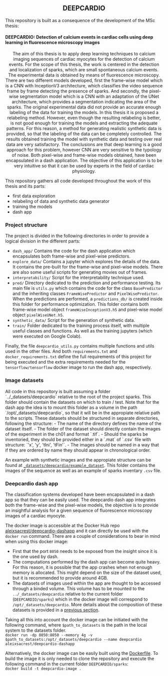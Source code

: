 <h2 align=center>DEEPCARDIO</h2>
This repository is built as a consequence of the development of the MSc thesis:
<h4>DEEPCARDIO: Detection of calcium events in cardiac cells using deep learning in fluorescence microscopy images</h4>

<!-- abstract -->
<p style="text-align: center">The aim of this thesis is to apply deep learning techniques to calcium imaging sequences of cardiac myocytes for the detection of calcium events. 
For the scope of this thesis, the work is centered in the detection and localization of sparks, which are small spontaneous calcium events. 
The experimental data is obtained by means of fluorescence microscopy.  
There are two different models developed, first the frame-wise model which is a CNN with InceptionV3 architecture, which 
classifies the video sequence frame by frame detecting the presence of sparks. And secondly, the pixel-wise segmentation 
model which is a CNN with an adaptation of the UNet architecture, which provides a segmentation indicating the area of the sparks.  
The original experimental data did not provide an accurate enough labeling of the data for training the models. 
In this thesis it is proposed a relabeling method. However, even though the resulting relabeling is better, is not good 
enough for training the models and extracting the adequate patterns. For this reason, a method for generating realistic 
synthetic data is provided, so that the labeling of the data can be completely controlled.  
The results obtained training the model with synthetic data and testing over real data are very satisfactory. 
The conclusions are that deep learning is a good approach for this problem, however CNN are very sensitive to the typology of noise.  
Both pixel-wise and frame-wise models obtained, have been encapsulated in a dash application. The objective of this
application is to be very intuitive so that it can be used by experts in the field of cardiac physiology.</p>

This repository gathers all code developed throughout the work of this thesis and its parts:
- first data exploration
- relabeling of data and synthetic data generator
- training the models
- dash app

### Project structure

The project is divided in the following directories in order to provide a logical division in the different parts:
- `dash_app/` Contains the code for the dash application which encapsulates both frame-wise and pixel-wise predictors.
- `explore_data/` Contains a jupyter which explores the details of the data. It contains the pre-built for the frame-wise 
and pixel-wise models. There are also some useful scripts for generating movies out of frames.
- `interpretability/` Script for the interpretability technique used.
- `pred/` Directory dedicated to the prediction and performance testing. Its main file is `utils.py` which contains the 
code for the class ``BasePredictor`` and the inheriting classes `FrameWisePredictor` and `PixelWisePredictor`.
When the predictions are performed, a `predictions_db/` is created inside this folder for performance optimization. 
This folder contains both frame-wise model object `frameWiseInceptionV3.h5` and pixel-wise model object `pixelWiseUNet.h5`.
- `synthetic_data/` Script for the generation of synthetic data.
- `train/` Folder dedicated to the training process itself, with multiple useful classes and functions. As well as the 
training jupyters (which were executed on Google Colab).

Finally, the file `deepcardio_utils.py` contains multiple functions and utils used in the other files. And both 
`requirements.txt` and `docker_requirements.txt` define the full requirements of this project for being executed and the 
extra requirements needed for the `tensorflow/tensorflow` docker image to run the dash app, respectively.

<h3 id="h3-image-datasets">Image datasets</h3>
All code in this repository is built assuming a folder `../_datasets/deepcardio` relative to the root of the project sparks. 
This folder should contain the datasets on which to train / test. Note that for the dash app the idea is to mount this
folder as a volume in the path `/opt/_datasets/deepcardio`, so that it will be in the appropiate relative path to the scripts.
These datasets should be structured in separate directories, following the structure:
- The name of the directory defines the name of the dataset itself.
- The folder of the dataset should directly contain the images of the experiment in the ch01 and format `.tif`.
- Should the sparks be inventoried, they should be provided either in a `.mat` of `.csv` file with structure: `'x', 'y', 'tIni', 'tFin'`.
- The images should be named in a way that if they are ordered by name they should appear in chronological order.

An example with synthetic images and the appropiate structure can be found at [`_datasets/deepcardio/example_dataset`](../_datasets/deepcardio/example_dataset).
This folder contains the images of the sequence as well as an example of sparks inventary `.csv` file.

### Deepcardio dash app
The classification systems developed have been encapsulated in a dash app so that they can be easily used. 
The deepcardio dash app integrates both the frame-wise and the pixel-wise models, the objective is to provide an insightful 
analysis for a given sequence of fluorescence microscopy images of a cardiac myocyte.

The docker image is accessible at the Docker Hub repo [aleixsacrest/deepcardio-dashapp](https://hub.docker.com/repository/docker/aleixsacrest/deepcardio-dashapp)
and it can directly be used with the `docker run` command. There are a couple of considerations to bear in mind when using 
this docker image:
- First that the port `8050` needs to be exposed from the insight since it is the one used by dash.
- The computations performed by the dash app can become quite heavy. For this reason, it is possible that the app crashes
when not enough memory is allocated. This might depend on the size of the dataset used, but it is recommended to provide
around 4GB.
- The datasets of images used within the app are thought to be accessed through a binded volume. This volume has to be 
mounted to the `../_datasets/deepcardio` relative to the current folder (`DEEPCARDIO/sparks`) which in the docker image 
will correspond to `/opt/_datasets/deepcardio`. More details about the composition of these datasets is provided in a [previous section](#h3-image-datasets).  

Taking all this into account the docker image can be initiated with the following command, where `$path_to_datasets` is 
the path in the local system to the datasets folder.  
`docker run -dp 8050:8050 --memory 4g -v $path_to_datasets:/opt/_datasets/deepcardio --name deepcardio aleixsacrest/deepcardio-dashapp`  

Alternatively, the docker image can be easily built using the [Dockerfile](Dockerfile). To build the image it is only needed 
to clone the repository and execute the following command in the current folder `DEEPCARDIO/sparks`:  
`docker build -t deepcardio-image .`  

